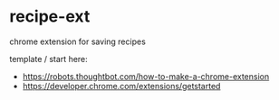 # recipe-ext
chrome extension for saving recipes

template / start here: 
* https://robots.thoughtbot.com/how-to-make-a-chrome-extension
* https://developer.chrome.com/extensions/getstarted
